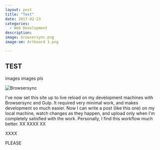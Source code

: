 ```yaml
---
layout: post
title: "Test"
date: 2017-02-23
categories:
  - Web Development
description: 
image: browsersync.png
image-sm: Artboard 1.png

---
```


## TEST
images
images pls

![Browsersync](browsersync.png)

I've now set this site up to live reload on my development machines with Browsersync and Gulp. It required very minimal work, and makes development so much easier.
Now I can write a post (like this one) on my local machine, watch changes as they happen, and upload only when I'm completely satisfied with the work.
Personally, I find this workflow much better.
XX
XXXX
XX

XXXX

PLEASE
<!--XX-->
